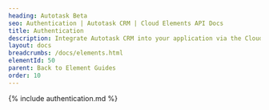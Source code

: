 ```yaml
---
heading: Autotask Beta
seo: Authentication | Autotask CRM | Cloud Elements API Docs
title: Authentication
description: Integrate Autotask CRM into your application via the Cloud Elements APIs.
layout: docs
breadcrumbs: /docs/elements.html
elementId: 50
parent: Back to Element Guides
order: 10
---
```


{% include authentication.md %}
